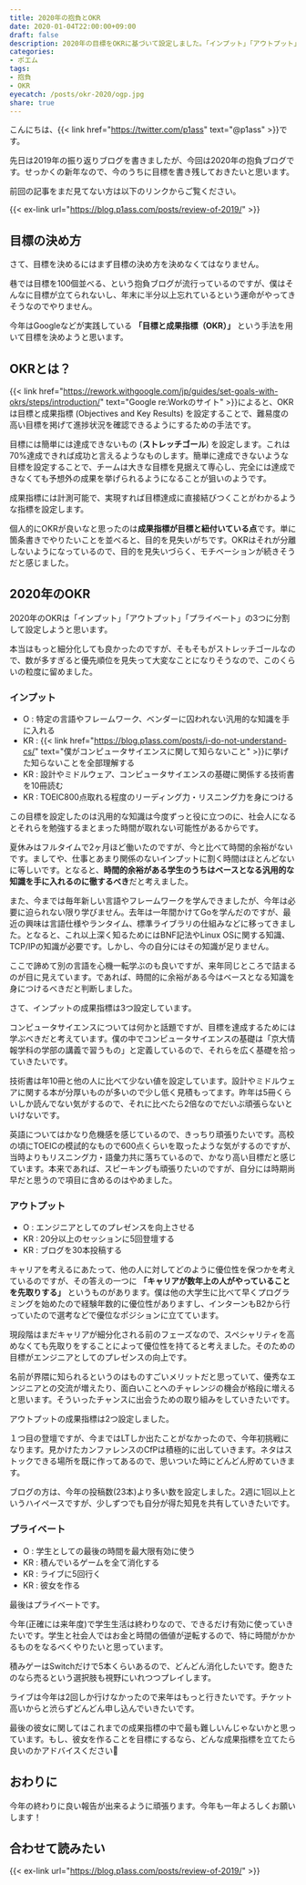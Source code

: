 ```yaml
---
title: 2020年の抱負とOKR
date: 2020-01-04T22:00:00+09:00
draft: false
description: 2020年の目標をOKRに基づいて設定しました。「インプット」「アウトプット」「プライベート」の3つに分割してOKRをそれぞれ設定したので目標を達成するために頑張ります。
categories:
- ポエム
tags:
- 抱負
- OKR
eyecatch: /posts/okr-2020/ogp.jpg
share: true
---
```


こんにちは、{{< link href="https://twitter.com/p1ass" text="@p1ass" >}}です。 

先日は2019年の振り返りブログを書きましたが、今回は2020年の抱負ブログです。せっかくの新年なので、今のうちに目標を書き残しておきたいと思います。

<!--more-->

前回の記事をまだ見てない方は以下のリンクからご覧ください。

{{< ex-link url="https://blog.p1ass.com/posts/review-of-2019/" >}}


## 目標の決め方

さて、目標を決めるにはまず目標の決め方を決めなくてはなりません。

巷では目標を100個並べる、という抱負ブログが流行っているのですが、僕はそんなに目標が立てられないし、年末に半分以上忘れているという運命がやってきそうなのでやりません。

今年はGoogleなどが実践している **「目標と成果指標（OKR）」** という手法を用いて目標を決めようと思います。


## OKRとは？

{{< link href="https://rework.withgoogle.com/jp/guides/set-goals-with-okrs/steps/introduction/" text="Google re:Workのサイト" >}}によると、OKRは目標と成果指標 (Objectives and Key Results) を設定することで、難易度の高い目標を掲げて進捗状況を確認できるようにするための手法です。

目標には簡単には達成できないもの (**ストレッチゴール**) を設定します。これは70%達成できれば成功と言えるようなものします。簡単に達成できないような目標を設定することで、チームは大きな目標を見据えて専心し、完全には達成できなくても予想外の成果を挙げられるようになることが狙いのようです。

成果指標には計測可能で、実現すれば目標達成に直接結びつくことがわかるような指標を設定します。

個人的にOKRが良いなと思ったのは**成果指標が目標と紐付いている点**です。単に箇条書きでやりたいことを並べると、目的を見失いがちです。OKRはそれが分離しないようになっているので、目的を見失いづらく、モチベーションが続きそうだと感じました。


## 2020年のOKR

2020年のOKRは「インプット」「アウトプット」「プライベート」の3つに分割して設定しようと思います。

本当はもっと細分化しても良かったのですが、そもそもがストレッチゴールなので、数が多すぎると優先順位を見失って大変なことになりそうなので、このくらいの粒度に留めました。


### インプット

- O : 特定の言語やフレームワーク、ベンダーに囚われない汎用的な知識を手に入れる
- KR : {{< link href="https://blog.p1ass.com/posts/i-do-not-understand-cs/" text="僕がコンピュータサイエンスに関して知らないこと" >}}に挙げた知らないことを全部理解する
- KR : 設計やミドルウェア、コンピュータサイエンスの基礎に関係する技術書を10冊読む
- KR : TOEIC800点取れる程度のリーディング力・リスニング力を身につける

この目標を設定したのは汎用的な知識は今度ずっと役に立つのに、社会人になるとそれらを勉強するまとまった時間が取れない可能性があるからです。

夏休みはフルタイムで2ヶ月ほど働いたのですが、今と比べて時間的余裕がないです。ましてや、仕事とあまり関係のないインプットに割く時間はほとんどないに等しいです。となると、**時間的余裕がある学生のうちはベースとなる汎用的な知識を手に入れるのに徹するべき**だと考えました。

また、今までは毎年新しい言語やフレームワークを学んできましたが、今年は必要に迫られない限り学びません。去年は一年間かけてGoを学んだのですが、最近の興味は言語仕様やランタイム、標準ライブラリの仕組みなどに移ってきました。となると、これ以上深く知るためにはBNF記法やLinux OSに関する知識、TCP/IPの知識が必要です。しかし、今の自分にはその知識が足りません。

ここで諦めて別の言語を心機一転学ぶのも良いですが、来年同じところで詰まるのが目に見えています。であれば、時間的に余裕がある今はベースとなる知識を身につけるべきだと判断しました。

さて、インプットの成果指標は3つ設定しています。

コンピュータサイエンスについては何かと話題ですが、目標を達成するためには学ぶべきだと考えています。僕の中でコンピュータサイエンスの基礎は「京大情報学科の学部の講義で習うもの」と定義しているので、それらを広く基礎を拾っていきたいです。

技術書は年10冊と他の人に比べて少ない値を設定しています。設計やミドルウェアに関する本が分厚いものが多いので少し低く見積もってます。昨年は5冊くらいしか読んでない気がするので、それに比べたら2倍なのでだいぶ頑張らないといけないです。

英語についてはかなり危機感を感じているので、きっちり頑張りたいです。高校の頃にTOEICの模試的なもので600点くらいを取ったような気がするのですが、当時よりもリスニング力・語彙力共に落ちているので、かなり高い目標だと感じています。本来であれば、スピーキングも頑張りたいのですが、自分には時期尚早だと思うので項目に含めるのはやめました。




### アウトプット

- O : エンジニアとしてのプレゼンスを向上させる
- KR : 20分以上のセッションに5回登壇する
- KR : ブログを30本投稿する

キャリアを考えるにあたって、他の人に対してどのように優位性を保つかを考えているのですが、その答えの一つに **「キャリアが数年上の人がやっていることを先取りする」** というものがあります。僕は他の大学生に比べて早くプログラミングを始めたので経験年数的に優位性がありますし、インターンもB2から行っていたので選考などで優位なポジションに立てています。

現段階はまだキャリアが細分化される前のフェーズなので、スペシャリティを高めなくても先取りをすることによって優位性を持てると考えました。そのための目標がエンジニアとしてのプレゼンスの向上です。

名前が界隈に知られるというのはものすごいメリットだと思っていて、優秀なエンジニアとの交流が増えたり、面白いことへのチャレンジの機会が格段に増えると思います。そういったチャンスに出会うための取り組みをしていきたいです。

アウトプットの成果指標は2つ設定しました。

１つ目の登壇ですが、今まではLTしか出たことがなかったので、今年初挑戦になります。見かけたカンファレンスのCfPは積極的に出していきます。ネタはストックできる場所を既に作ってあるので、思いついた時にどんどん貯めていきます。

ブログの方は、今年の投稿数(23本)より多い数を設定しました。2週に1回以上というハイペースですが、少しずつでも自分が得た知見を共有していきたいです。


### プライベート

- O : 学生としての最後の時間を最大限有効に使う
- KR : 積んでいるゲームを全て消化する
- KR : ライブに5回行く
- KR : 彼女を作る

最後はプライベートです。

今年(正確には来年度)で学生生活は終わりなので、できるだけ有効に使っていきたいです。学生と社会人ではお金と時間の価値が逆転するので、特に時間がかかるものをなるべくやりたいと思っています。

積みゲーはSwitchだけで5本くらいあるので、どんどん消化したいです。飽きたのなら売るという選択肢も視野にいれつつプレイします。

ライブは今年は2回しか行けなかったので来年はもっと行きたいです。チケット高いからと渋らずどんどん申し込んでいきたいです。

最後の彼女に関してはこれまでの成果指標の中で最も難しいんじゃないかと思っています。もし、彼女を作ることを目標にするなら、どんな成果指標を立てたら良いのかアドバイスください🙇


## おわりに

今年の終わりに良い報告が出来るように頑張ります。今年も一年よろしくお願いします！


## 合わせて読みたい

{{< ex-link url="https://blog.p1ass.com/posts/review-of-2019/" >}}
